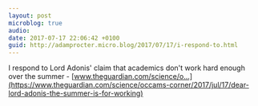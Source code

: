 ```yaml
---
layout: post
microblog: true
audio: 
date: 2017-07-17 22:06:42 +0100
guid: http://adamprocter.micro.blog/2017/07/17/i-respond-to.html
---
```

I respond to Lord Adonis' claim that academics don't work hard enough over the summer - [www.theguardian.com/science/o...](https://www.theguardian.com/science/occams-corner/2017/jul/17/dear-lord-adonis-the-summer-is-for-working)
